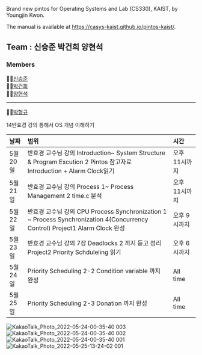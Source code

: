 Brand new pintos for Operating Systems and Lab (CS330), KAIST, by Youngjin Kwon.

The manual is available at https://casys-kaist.github.io/pintos-kaist/.


## Team : 신승준 박건희 양현석

### Members

👨‍💻[신승준](https://github.com/metacode22) <br/>
👨‍💻[박건희](https://github.com/connieya) <br/>
👨‍💻[양현석](https://github.com/piousangel) <br/>

---
👨‍💻[박형규](https://github.com/piousangel) <br/>

14반효경 강의 통해서 OS 개념 이해하기

|날짜|범위| 시간 |
|:----|:--- |:----|
|5월20일|반효경 교수님 강의 Introduction~ System Structure & Program Excution 2 Pintos 참고자료 Introduction + Alarm Clock읽기| 오후 11시까지|
|5월21일|반효경 교수님 강의 Process 1~ Process Management 2 time.c 분석 | 오후 11시까지 |
|5월22일|반효경 교수님 강의 CPU Process Synchronization 1 ~ Process Synchronization 4(Concurrency Control) Project1 Alarm Clock 완성 | 오후 9시까지 |
|5월23일|반효경 교수님 강의 7장 Deadlocks 2 까지 듣고 정리 Project2 Priority Schduleling 읽기 | 오후 6시까지 |
|5월24일| Priority Scheduling 2-2 Condition variable 까지 완성 | All time |
|5월25일| Priority Scheduling 2-3 Donation 까지 완성 | All time |


![KakaoTalk_Photo_2022-05-24-00-35-40 003](https://user-images.githubusercontent.com/55525574/169855794-9181f8db-25dc-42fa-924a-55a3688d26d2.jpeg)
![KakaoTalk_Photo_2022-05-24-00-35-40 002](https://user-images.githubusercontent.com/55525574/169855814-724e859a-c6dc-4e13-adac-8e57a1e9e1e8.jpeg)
![KakaoTalk_Photo_2022-05-24-00-35-40 001](https://user-images.githubusercontent.com/55525574/169855819-917c8cef-7c4e-4248-9c40-8dc7b9b26e94.jpeg)
![KakaoTalk_Photo_2022-05-25-13-24-02 001](https://user-images.githubusercontent.com/55525574/170179460-df978c96-3b3f-4683-857b-0614d45fb303.jpeg)




